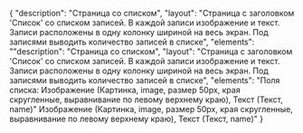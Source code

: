 {
"description": "Страница со списком",
"layout": "Страница с заголовком 'Список' со списком записей. В каждой записи изображение и текст. Записи расположены в одну колонку шириной на весь экран. Под записями выводить количество записей в списке",
"elements": ""description": "Страница со списком",
"layout": "Страница с заголовком 'Список' со списком записей. В каждой записи изображение и текст. Записи расположены в одну колонку шириной на весь экран. Под записями выводить количество записей в списке",
"elements": "Поля списка: Изображение (Картинка, image, размер 50px, края скругленные, выравнивание по левому верхнему краю), Текст (Текст, name)" Изображение (Картинка, image, размер 50px, края скругленные, выравнивание по левому верхнему краю), Текст (Текст, name)"
}